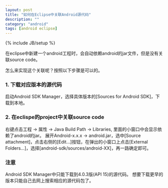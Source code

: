 ```yaml
---
layout: post
title: "如何在Eclipse中关联Android源代码"
description: ""
category: "android"
tags: [android eclipse]
---
```

{% include JB/setup %}

在eclipse中新建一个android工程时，会自动依赖android的jar文件，但是没有关联source code。

怎么来实现这个关联呢？按照以下步骤是可以的。

### 1. 下载对应版本的源代码
启动Android SDK Manager，选择具体版本的\[Sources for Android SDK\]，下载到本地。

### 2. 在eclispe的project中关联source code
右键点击工程 -> 属性 -> Java Build Path -> Libraries, 里面的小窗口中会显示依赖了android的jar。
展开Android-x.x.x -> android.jar，选中\[Source attachment\]，点击右侧的\[Edit...\]按钮，在弹出的小窗口上点击\[External Folders...\]，选择\[android-sdk/sources/android-XX\]，再一路确定即可。

### 注意
Android SDK Manager中只能下载到4.0.3版(API 15)的源代码。
想要下载更早的版本只能自己去网上搜索相应的源代码包了。
